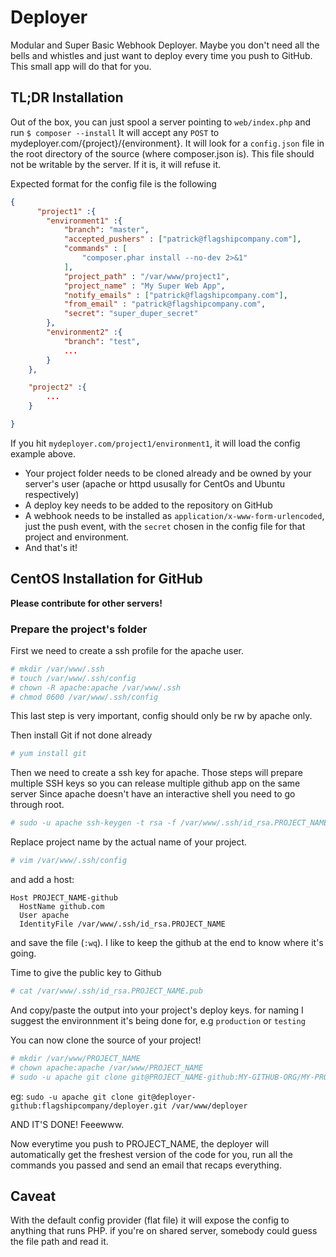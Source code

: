 # Deployer
Modular and Super Basic Webhook Deployer.
Maybe you don't need all the bells and whistles and just want to deploy every time you push to GitHub.
This small app will do that for you.

## TL;DR Installation
Out of the box, you can just spool a server pointing to `web/index.php` and run `$ composer --install`
It will accept any `POST` to mydeployer.com/{project}/{environment}.
It will look for a `config.json` file in the root directory of the source (where composer.json is). 
This file should not be writable by the server. If it is, it will refuse it.

Expected format for the config file is the following

```json
{
      "project1" :{
        "environment1" :{
            "branch": "master",
            "accepted_pushers" : ["patrick@flagshipcompany.com"],
            "commands" : [
                "composer.phar install --no-dev 2>&1"
            ],
            "project_path" : "/var/www/project1",
            "project_name" : "My Super Web App",
            "notify_emails" : ["patrick@flagshipcompany.com"],
            "from_email" : "patrick@flagshipcompany.com",
            "secret": "super_duper_secret"
        },
        "environment2" :{
            "branch": "test",
            ...
        }
    },

    "project2" :{
        ...
    }

}
```
If you hit `mydeployer.com/project1/environment1`, it will load the config example above.

 * Your project folder needs to be cloned already and be owned by your server's user (apache or httpd ususally for CentOs and Ubuntu respectively)
 * A deploy key needs to be added to the repository on GitHub
 * A webhook needs to be installed as `application/x-www-form-urlencoded`, just the push event, with the `secret` chosen in the config file for that project and environment.
 * And that's it!


## CentOS Installation for GitHub
**Please contribute for other servers!**
### Prepare the project's folder

First we need to create a ssh profile for the apache user.
```bash
# mkdir /var/www/.ssh
# touch /var/www/.ssh/config
# chown -R apache:apache /var/www/.ssh
# chmod 0600 /var/www/.ssh/config
```
This last step is very important, config should only be rw by apache only.

Then install Git if not done already
```bash
# yum install git
```

Then we need to create a ssh key for apache. Those steps will prepare multiple SSH keys so you can release multiple github app on the same server
Since apache doesn't have an interactive shell you need to go through root.

```bash
# sudo -u apache ssh-keygen -t rsa -f /var/www/.ssh/id_rsa.PROJECT_NAME -N ''
```
Replace project name by the actual name of your project.


```bash
# vim /var/www/.ssh/config
```
and add a host:

```
Host PROJECT_NAME-github
  HostName github.com
  User apache
  IdentityFile /var/www/.ssh/id_rsa.PROJECT_NAME
```
and save the file (`:wq`). I like to keep the github at the end to know where it's going.

Time to give the public key to Github
```bash
# cat /var/www/.ssh/id_rsa.PROJECT_NAME.pub
```
And copy/paste the output into your project's deploy keys. for naming I suggest the environnment it's being done for, e.g `production` or `testing`

You can now clone the source of your project!
```bash
# mkdir /var/www/PROJECT_NAME
# chown apache:apache /var/www/PROJECT_NAME
# sudo -u apache git clone git@PROJECT_NAME-github:MY-GITHUB-ORG/MY-PROJECT-NAME.git /var/www/PROJECT_NAME
```

eg:  `sudo -u apache git clone git@deployer-github:flagshipcompany/deployer.git /var/www/deployer`

AND IT'S DONE! Feeewww.

Now everytime you push to PROJECT_NAME, the deployer will automatically get the freshest version of the code for you, run all the commands you passed and send an email that recaps everything.

## Caveat
With the default config provider (flat file) it will expose the config to anything that runs PHP. if you're on shared server, somebody could guess the file path and read it.